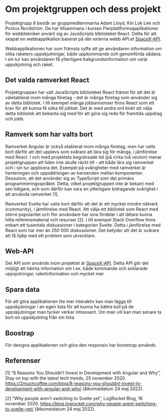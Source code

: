 # Om projektgruppen och dess projekt
Projektgrupp 8 består av gruppmedlemmarna Adam Lloyd, Kin Lok Lee och Pontus Nordström. De har tillsammans i kursen Flerplattformsapplikationer för webbtekniker använt sig av JavaScripts biblioteket React. Detta för att skapat en webbapplikation baserat på det externa webb API:et [SpaceX-API](https://github.com/r-spacex/SpaceX-API). 

Webbapplikationen har som främsta syfte att ge användaren information om olika raketers uppskjutningar, både uppkommande och genomförda sådana. I sin tur kan användaren få ytterligare bakgrundsinformation om varje uppskjutning och raket. 

## Det valda ramverket React
Projektgruppen har valt JavaScripts biblioteket React främst för att det är väletablerat inom många företag - det är många företag som använder sig av detta bibliotek. I till exempel många jobbannonser finns React som ett krav för att kunna få söka till jobbet. Det är med andra ord klokt att välja detta bibliotek att bekanta sig med för att göra sig redo för framtida uppdrag och jobb.

## Ramverk som har valts bort
Ramverket Angular är också etablerat inom många företag, men har valts bort därför att det upplevs som svårare att lära sig för många, i jämförelse med React. I och med projektets begränsade tid (på cirka två veckor) menar projektgruppen att tiden inte skulle räckt till - att både lära sig ramverket och i sin tur applicera det. Exempel på svårigheter med ramverket är hanteringen och uppsättningen av beroenden mellan komponenter. Dessutom, att det använder sig av TypeScript som det primära programmeringsspråket. Detta, vilket projektgruppen inte är bekant med sen tidigare, och som därför kan vara en ytterligare bidragande svårighet i att använda ramverket [1].

Ramverket Svelte har valts bort därför att det är ett mycket mindre nätverk (community), i jämförelse med React. Att välja ett bibliotek som React med större popularitet och fler användare har sina fördelar i att lättare kunna hitta referensmaterial och resurser [2]. I till exempel Stack Overflow finns enbart ett tusentals diskussioner i kategorien Svelte. Detta i jämförelse med React som har mer än 250 000 diskussioner. Det betyder att det är svårare att få hjälp med ett problem som utvecklare.

## Web-API
Det API som används inom projektet är [SpaceX-API](https://github.com/r-spacex/SpaceX-API). Detta API gör det möjligt att hämta information om t.ex. både kommande och avklarade uppsjutningar, raketinformation och mycket mer. 

## Spara data
För att göra applikationen lite mer interaktiv kan man lägga till uppskjutningar i en egen lista för att kunna ha bättre koll på de uppskjutningar man tycker verkar intressant. Om man vill kan man senare ta bort en uppskjutning från sin lista.

## Boostrap
För designa applikationen och göra den responsiv har bootstrap används.

## Referenser
[1] ”8 Reasons You Shouldn’t Invest in Development with Angular and Why”, Stay on top with the latest tech trends, 25 november 2020. https://2muchcoffee.com/blog/8-reasons-you-shouldnt-invest-in-development-with-angular-and-why/
(åtkomstdatum 24 maj 2022).

[2] ”Why people aren’t switching to Svelte yet”, LogRocket Blog, 16 november 2020. https://blog.logrocket.com/why-people-arent-switching-to-svelte-yet/
(åtkomstdatum 24 maj 2022).
